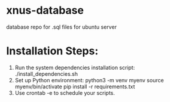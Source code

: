 # xnus-database
database repo for .sql files for ubuntu server

# Installation Steps:
1. Run the system dependencies installation script:
   ./install_dependencies.sh
2. Set up Python environment:
   python3 -m venv myenv
   source myenv/bin/activate
   pip install -r requirements.txt
3. Use crontab -e to schedule your scripts.